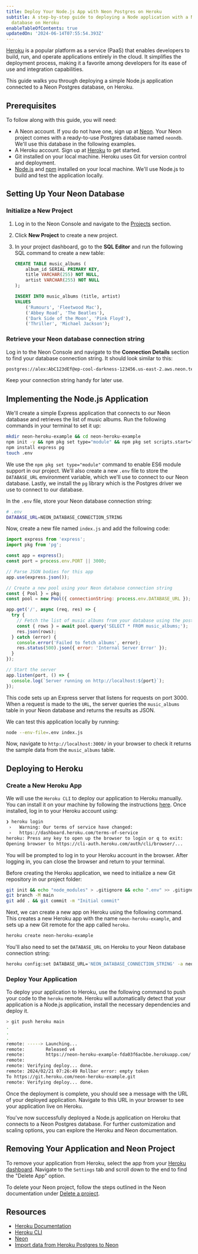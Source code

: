 ```yaml
---
title: Deploy Your Node.js App with Neon Postgres on Heroku
subtitle: A step-by-step guide to deploying a Node application with a Neon Postgres
  database on Heroku
enableTableOfContents: true
updatedOn: '2024-06-14T07:55:54.393Z'
---
```


[Heroku](https://heroku.com) is a popular platform as a service (PaaS) that enables developers to build, run, and operate applications entirely in the cloud. It simplifies the deployment process, making it a favorite among developers for its ease of use and integration capabilities.

This guide walks you through deploying a simple Node.js application connected to a Neon Postgres database, on Heroku.

## Prerequisites

To follow along with this guide, you will need:

- A Neon account. If you do not have one, sign up at [Neon](https://neon.tech). Your Neon project comes with a ready-to-use Postgres database named `neondb`. We'll use this database in the following examples.
- A Heroku account. Sign up at [Heroku](https://signup.heroku.com/) to get started.
- Git installed on your local machine. Heroku uses Git for version control and deployment.
- [Node.js](https://nodejs.org/) and [npm](https://www.npmjs.com/) installed on your local machine. We'll use Node.js to build and test the application locally.

## Setting Up Your Neon Database

### Initialize a New Project

1. Log in to the Neon Console and navigate to the [Projects](https://console.neon.tech/projects) section.

2. Click **New Project** to create a new project.

3. In your project dashboard, go to the **SQL Editor** and run the following SQL command to create a new table:

   ```sql
   CREATE TABLE music_albums (
       album_id SERIAL PRIMARY KEY,
       title VARCHAR(255) NOT NULL,
       artist VARCHAR(255) NOT NULL
   );

   INSERT INTO music_albums (title, artist)
   VALUES
       ('Rumours', 'Fleetwood Mac'),
       ('Abbey Road', 'The Beatles'),
       ('Dark Side of the Moon', 'Pink Floyd'),
       ('Thriller', 'Michael Jackson');
   ```

### Retrieve your Neon database connection string

Log in to the Neon Console and navigate to the **Connection Details** section to find your database connection string. It should look similar to this:

```bash
postgres://alex:AbC123dEf@ep-cool-darkness-123456.us-east-2.aws.neon.tech/dbname?sslmode=require
```

Keep your connection string handy for later use.

## Implementing the Node.js Application

We'll create a simple Express application that connects to our Neon database and retrieves the list of music albums. Run the following commands in your terminal to set it up:

```bash
mkdir neon-heroku-example && cd neon-heroku-example
npm init -y && npm pkg set type="module" && npm pkg set scripts.start="node index.js"
npm install express pg
touch .env
```

We use the `npm pkg set type="module"` command to enable ES6 module support in our project. We'll also create a new `.env` file to store the `DATABASE_URL` environment variable, which we'll use to connect to our Neon database. Lastly, we install the `pg` library which is the Postgres driver we use to connect to our database.

In the `.env` file, store your Neon database connection string:

```bash
# .env
DATABASE_URL=NEON_DATABASE_CONNECTION_STRING
```

Now, create a new file named `index.js` and add the following code:

```javascript
import express from 'express';
import pkg from 'pg';

const app = express();
const port = process.env.PORT || 3000;

// Parse JSON bodies for this app
app.use(express.json());

// Create a new pool using your Neon database connection string
const { Pool } = pkg;
const pool = new Pool({ connectionString: process.env.DATABASE_URL });

app.get('/', async (req, res) => {
  try {
    // Fetch the list of music albums from your database using the postgres connection
    const { rows } = await pool.query('SELECT * FROM music_albums;');
    res.json(rows);
  } catch (error) {
    console.error('Failed to fetch albums', error);
    res.status(500).json({ error: 'Internal Server Error' });
  }
});

// Start the server
app.listen(port, () => {
  console.log(`Server running on http://localhost:${port}`);
});
```

This code sets up an Express server that listens for requests on port 3000. When a request is made to the `URL`, the server queries the `music_albums` table in your Neon database and returns the results as JSON.

We can test this application locally by running:

```bash
node --env-file=.env index.js
```

Now, navigate to `http://localhost:3000/` in your browser to check it returns the sample data from the `music_albums` table.

## Deploying to Heroku

### Create a New Heroku App

We will use the `Heroku CLI` to deploy our application to Heroku manually. You can install it on your machine by following the instructions [here](https://devcenter.heroku.com/articles/heroku-cli). Once installed, log in to your Heroku account using:

```bash
❯ heroku login
 ›   Warning: Our terms of service have changed:
 ›   https://dashboard.heroku.com/terms-of-service
heroku: Press any key to open up the browser to login or q to exit:
Opening browser to https://cli-auth.heroku.com/auth/cli/browser/...
```

You will be prompted to log in to your Heroku account in the browser. After logging in, you can close the browser and return to your terminal.

Before creating the Heroku application, we need to initialize a new Git repository in our project folder:

```bash
git init && echo "node_modules" > .gitignore && echo ".env" >> .gitignore
git branch -M main
git add . && git commit -m "Initial commit"
```

Next, we can create a new app on Heroku using the following command. This creates a new Heroku app with the name `neon-heroku-example`, and sets up a new Git remote for the app called `heroku`.

```bash
heroku create neon-heroku-example
```

You'll also need to set the `DATABASE_URL` on Heroku to your Neon database connection string:

```bash
heroku config:set DATABASE_URL='NEON_DATABASE_CONNECTION_STRING' -a neon-heroku-example
```

### Deploy Your Application

To deploy your application to Heroku, use the following command to push your code to the `heroku` remote. Heroku will automatically detect that your application is a Node.js application, install the necessary dependencies and deploy it.

```bash
> git push heroku main
.
.
.
remote: -----> Launching...
remote:        Released v4
remote:        https://neon-heroku-example-fda03f6acbbe.herokuapp.com/ deployed to Heroku
remote:
remote: Verifying deploy... done.
remote: 2024/02/21 07:26:49 Rollbar error: empty token
To https://git.heroku.com/neon-heroku-example.git
remote: Verifying deploy... done.
```

Once the deployment is complete, you should see a message with the URL of your deployed application. Navigate to this URL in your browser to see your application live on Heroku.

You've now successfully deployed a Node.js application on Heroku that connects to a Neon Postgres database. For further customization and scaling options, you can explore the Heroku and Neon documentation.

## Removing Your Application and Neon Project

To remove your application from Heroku, select the app from your [Heroku dashboard](https://dashboard.heroku.com/apps). Navigate to the `Settings` tab and scroll down to the end to find the "Delete App" option.

To delete your Neon project, follow the steps outlined in the Neon documentation under [Delete a project](/docs/manage/projects#delete-a-project).

## Resources

- [Heroku Documentation](https://devcenter.heroku.com/)
- [Heroku CLI](https://devcenter.heroku.com/articles/heroku-cli)
- [Neon](https://neon.tech/docs)
- [Import data from Heroku Postgres to Neon](/docs/import/import-from-heroku)

<NeedHelp/>
